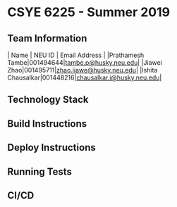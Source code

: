 # CSYE 6225 - Summer 2019

## Team Information

| Name | NEU ID | Email Address |
|Prathamesh Tambe|001494644|tambe.p@husky.neu.edu|
|Jiawei Zhao|001495711|zhao.jiawe@husky.neu.edu|
|Ishita Chausalkar|001448216|chausalkar.i@husky.neu.edu|


## Technology Stack


## Build Instructions


## Deploy Instructions


## Running Tests


## CI/CD


